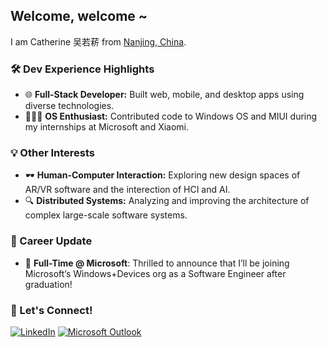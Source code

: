 ## Welcome, welcome ~
I am Catherine 吴若菥 from [Nanjing, China](https://www.google.com/maps/place/%E4%B8%AD%E5%9B%BD%E6%B1%9F%E8%8B%8F%E7%9C%81%E5%8D%97%E4%BA%AC%E5%B8%82/@17.5126382,77.2950694,3z/data=!4m5!3m4!1s0x35b58c9b668dcd83:0x8ffbb60b79df1b06!8m2!3d32.0583799!4d118.79647).

### 🛠️ Dev Experience Highlights
- 🌐 **Full-Stack Developer:** Built web, mobile, and desktop apps using diverse technologies.
- 👩🏻‍💻 **OS Enthusiast:** Contributed code to Windows OS and MIUI during my internships at Microsoft and Xiaomi.

### 💡 Other Interests
- 🕶️ **Human-Computer Interaction:** Exploring new design spaces of AR/VR software and the interection of HCI and AI.
- 🔍 **Distributed Systems:** Analyzing and improving the architecture of complex large-scale software systems.

### 🚀 Career Update
- 💼 **Full-Time @ Microsoft**: Thrilled to announce that I’ll be joining Microsoft’s Windows+Devices org as a Software Engineer after graduation!

### 🤝 Let's Connect!
[![LinkedIn](https://img.shields.io/badge/LinkedIn-0077B5?style=for-the-badge&logo=linkedin&logoColor=white)](https://www.linkedin.com/in/ruoxi-catherine-wu/)
[![Microsoft Outlook](https://img.shields.io/badge/Microsoft_Outlook-0078D4?style=for-the-badge&logo=microsoft-outlook&logoColor=white)](mailto:ruoxi.wu@uwaterloo.ca)
